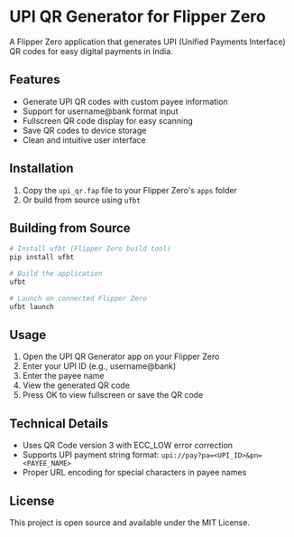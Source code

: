# UPI QR Generator for Flipper Zero

A Flipper Zero application that generates UPI (Unified Payments Interface) QR codes for easy digital payments in India.

## Features

- Generate UPI QR codes with custom payee information
- Support for username@bank format input
- Fullscreen QR code display for easy scanning
- Save QR codes to device storage
- Clean and intuitive user interface

## Installation

1. Copy the `upi_qr.fap` file to your Flipper Zero's `apps` folder
2. Or build from source using `ufbt`

## Building from Source

```bash
# Install ufbt (Flipper Zero build tool)
pip install ufbt

# Build the application
ufbt

# Launch on connected Flipper Zero
ufbt launch
```

## Usage

1. Open the UPI QR Generator app on your Flipper Zero
2. Enter your UPI ID (e.g., username@bank)
3. Enter the payee name
4. View the generated QR code
5. Press OK to view fullscreen or save the QR code

## Technical Details

- Uses QR Code version 3 with ECC_LOW error correction
- Supports UPI payment string format: `upi://pay?pa=<UPI_ID>&pn=<PAYEE_NAME>`
- Proper URL encoding for special characters in payee names

## License

This project is open source and available under the MIT License.